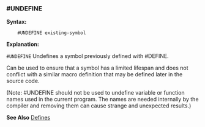 <div class="section">

<div class="titlepage">

<div>

<div>

### <span id="_undefine"></span>\#UNDEFINE

</div>

</div>

</div>

<span class="strong">**Syntax:**</span>

``` screen
    #UNDEFINE existing-symbol
```

<span class="strong">**Explanation:**</span>  
  
`#UNDEFINE` Undefines a symbol previously defined with \#DEFINE.

Can be used to ensure that a symbol has a limited lifespan and does not
conflict with a similar macro definition that may be defined later in
the source code.

(Note: \#UNDEFINE should not be used to undefine variable or function
names used in the current program. The names are needed internally by
the compiler and removing them can cause strange and unexpected
results.)  
  

<span class="strong">**See Also**</span>
<a href="constants" class="link" title="Constants">Defines</a>

</div>

